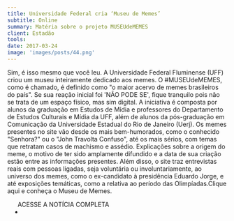 ```yaml
---
title: Universidade Federal cria ‘Museu de Memes’
subtitle: Online
summary: Matéria sobre o projeto MUSEUdeMEMES
client: Estadão
tools: 
date: 2017-03-24
image: 'images/posts/44.png'
---
```


Sim, é isso mesmo que você leu. A Universidade Federal Fluminense (UFF) criou um museu inteiramente dedicado aos memes. O #MUSEUdeMEMES, como é chamado, é definido como "o maior acervo de memes brasileiros do país". Se sua reação inicial foi 'NÃO PODE SE', fique tranquilo pois não se trata de um espaço físico, mas sim digital. A iniciativa é composta por alunos da graduação em Estudos de Mídia e professores do Departamento de Estudos Culturais e Mídia da UFF, além de alunos da pós-graduação em Comunicação da Universidade Estadual do Rio de Janeiro (Uerj).  Os memes presentes no site vão desde os mais bem-humorados, como o conhecido "Senhora?" ou o "John Travolta Confuso", até os mais sérios, com temas que retratam casos de machismo e assédio. Explicações sobre a origem do meme, o motivo de ter sido amplamente difundido e a data de sua criação estão entre as informações presentes. Além disso, o site traz entrevistas reais com pessoas ligadas, seja voluntária ou involuntariamente, ao universo dos memes, como o ex-candidato à presidência Eduardo Jorge, e até exposições temáticas, como a relativa ao período das Olimpíadas.Clique aqui e conheça o Museu de Memes.

<div class="post__share"><ul class="share__list list-reset">ACESSE A NOTÍCIA COMPLETA<li class="share__item" style="margin-left: 10px"><a class="share__link share__facebook" style="background: #fa5657" href="http://emais.estadao.com.br/noticias/comportamento,universidade-federal-cria-museu-de-memes,70001708641 
onclick=window.open(this.href, 'pop-up', 'left=20,top=20,width=500,height=500,toolbar=1,resizable=0'); return false;" title="Link" rel="nofollow"><i class="fa-solid fa-link"></i></a></li></ul></div>
<!-- <div class="gallery-box"><div class="gallery"><img src="/clipping/images/example-1.jpg" loading="lazy" alt="Project"><img src="/clipping/images/example-2.jpg" loading="lazy" alt="Project"></div><em>Gallery / <a href="https://www.freepik.com/" target="_blank">Freepic</a></em></div> -->